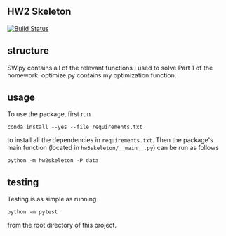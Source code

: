 ## HW2 Skeleton

[![Build
Status](https://travis-ci.org/callamartyn/cmartyn_HW3)](https://travis-ci.org/callamartyn/cmartyn_HW3)

## structure

SW.py contains all of the relevant functions I used to solve Part 1 of the homework.
optimize.py contains my optimization function.


## usage

To use the package, first run

```
conda install --yes --file requirements.txt
```

to install all the dependencies in `requirements.txt`. Then the package's
main function (located in `hw3skeleton/__main__.py`) can be run as
follows

```
python -m hw2skeleton -P data
```

## testing

Testing is as simple as running

```
python -m pytest
```

from the root directory of this project.
